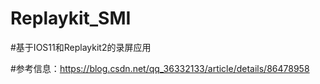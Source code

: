# Replaykit_SMI

#基于IOS11和Replaykit2的录屏应用

#参考信息：https://blog.csdn.net/qq_36332133/article/details/86478958
